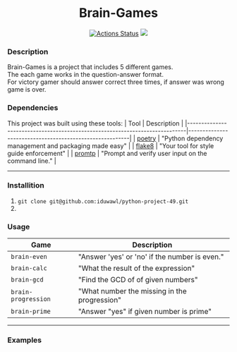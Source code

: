<div align="center">
<h1>Brain-Games</h1>
 
[![Actions Status](https://github.com/iduwawl/python-project-49/actions/workflows/hexlet-check.yml/badge.svg)](https://github.com/iduwawl/python-project-49/actions) 
<a href="https://codeclimate.com/github/iduwawl/python-project-49/maintainability"><img src="https://api.codeclimate.com/v1/badges/41c9897ba05deee32951/maintainability" /></a> 

</div>

### Description
Brain-Games is a project that includes 5 different games. <br>
The each game works in the question-answer format. <br>
For victory gamer should answer correct three times, if answer was wrong game is over.


### Dependencies
This project was built using these tools:
| Tool                                                                        | Description                                             |
|-----------------------------------------------------------------------------|---------------------------------------------------------|
| [poetry](https://python-poetry.org/)                                        | "Python dependency management and packaging made easy"  |
| [flake8](https://flake8.pycqa.org/)                                         | "Your tool for style guide enforcement"                 |
| [promtp]( https://pypi.org/project/prompt/)                                 | "Prompt and verify user input on the command line."     |


---

### Installition
1. `git clone git@github.com:iduwawl/python-project-49.git`
2. 

### Usage

| Game                                                                        | Description                                             |
|-----------------------------------------------------------------------------|---------------------------------------------------------|
| `brain-even`                                                                | "Answer 'yes' or 'no' if the number is even."           |
| `brain-calc`                                                                  | "What the result of the expression"                     |  
| `brain-gcd`                                                                   | "Find the GCD of of given numbers"                      |
| `brain-progression`                                                           | "What number the missing in the progression"            |
| `brain-prime`                                                                 | "Answer "yes" if given number is prime"                 |

 
---

### Examples

